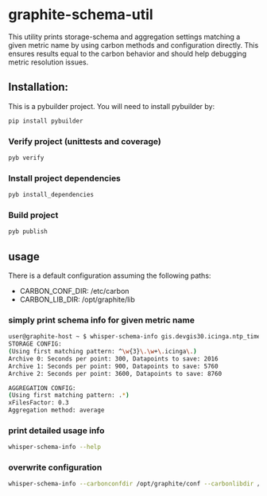 graphite-schema-util
====================
This utility prints storage-schema and aggregation settings matching a given metric name by using carbon methods and configuration directly. This ensures results equal to the carbon behavior and should help debugging metric resolution issues.

## Installation:

This is a pybuilder project. You will need to install pybuilder by:
```bash
pip install pybuilder
```

### Verify project (unittests and coverage)
```bash
pyb verify
```

### Install project dependencies
```bash
pyb install_dependencies
```

### Build project
```bash
pyb publish
```


## usage

There is a default configuration assuming the following paths:
- CARBON_CONF_DIR: /etc/carbon
- CARBON_LIB_DIR: /opt/graphite/lib

### simply print schema info for given metric name
```bash
user@graphite-host ~ $ whisper-schema-info gis.devgis30.icinga.ntp_time.offset
STORAGE CONFIG:
(Using first matching pattern: ^\w{3}\.\w+\.icinga\.)
Archive 0: Seconds per point: 300, Datapoints to save: 2016
Archive 1: Seconds per point: 900, Datapoints to save: 5760
Archive 2: Seconds per point: 3600, Datapoints to save: 8760

AGGREGATION CONFIG:
(Using first matching pattern: .*)
xFilesFactor: 0.3
Aggregation method: average
```

### print detailed usage info
```bash
whisper-schema-info --help
```

### overwrite configuration
```bash
whisper-schema-info --carbonconfdir /opt/graphite/conf --carbonlibdir /opt/graphite/lib <metric name>
```

